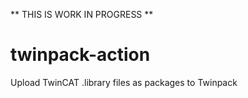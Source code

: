 ** THIS IS WORK IN PROGRESS **

# twinpack-action
Upload TwinCAT .library files as packages to Twinpack


